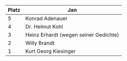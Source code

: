 | Platz | Jan                      |
|-------|--------------------------|
| 5     | Konrad Adenauer          |
| 4     | Dr. Helmut Kohl          |
| 3     | Heinz Erhardt (wegen seiner Gedichte) |
| 2     | Willy Brandt             |
| 1     | Kurt Georg Kiesinger     |
